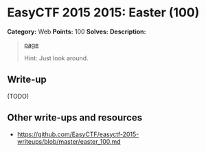 # EasyCTF 2015 2015: Easter (100)

**Category:** Web
**Points:** 100
**Solves:** 
**Description:**

> [page](https://www.easyctf.com/static/problems/easter/easter.html)
> 
> 
> Hint: Just look around.


## Write-up

(TODO)

## Other write-ups and resources

* <https://github.com/EasyCTF/easyctf-2015-writeups/blob/master/easter_100.md>
